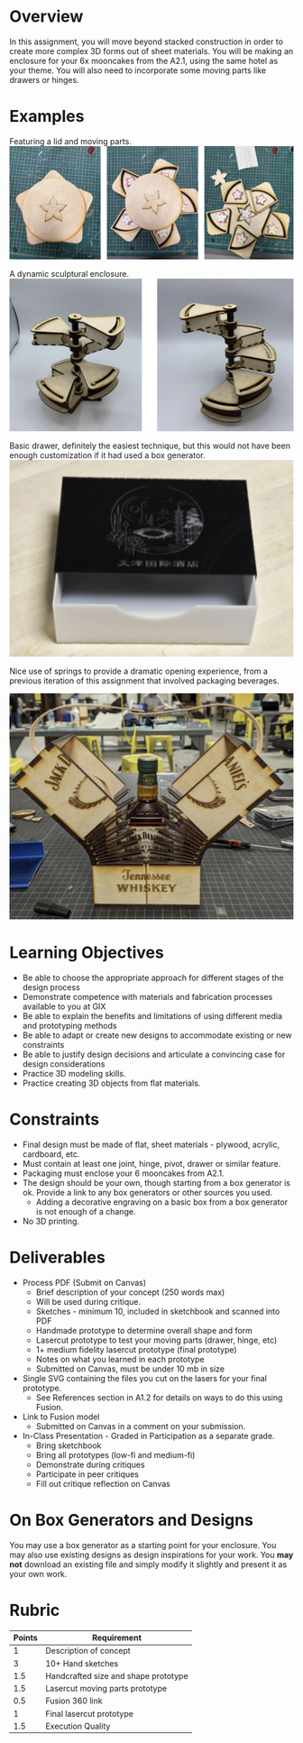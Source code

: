 # Overview
In this assignment, you will move beyond stacked construction in order to create more complex 3D forms out of sheet materials. You will be making an enclosure for your 6x mooncakes from the A2.1, using the same hotel as your theme. You will also need to incorporate some moving parts like drawers or hinges.

# Examples

Featuring a lid and moving parts.
![Example 1](assets/mooncake_enclosure/ex_1.svg)

A dynamic sculptural enclosure.
![Example 2](assets/mooncake_enclosure/ex_2.svg)

Basic drawer, definitely the easiest technique, but this would not have been enough customization if it had used a box generator.
![Example 3](assets/mooncake_enclosure/ex_3.svg)

Nice use of springs to provide a dramatic opening experience, from a previous iteration of this assignment that involved packaging beverages.

![Example 4](assets/mooncake_enclosure/ex_4.svg)

# Learning Objectives
- Be able to choose the appropriate approach for different stages of the design process
- Demonstrate competence with materials and fabrication processes available to you at GIX
- Be able to explain the benefits and limitations of using different media and prototyping methods
- Be able to adapt or create new designs to accommodate existing or new constraints
- Be able to justify design decisions and articulate a convincing case for design considerations
- Practice 3D modeling skills.
- Practice creating 3D objects from flat materials.

# Constraints
- Final design must be made of flat, sheet materials - plywood, acrylic, cardboard, etc.
- Must contain at least one joint, hinge, pivot, drawer or similar feature.
- Packaging must enclose your 6 mooncakes from A2.1.
- The design should be your own, though starting from a box generator is ok. Provide a link to any box generators or other sources you used.
    - Adding a decorative engraving on a basic box from a box generator is not enough of a change.
- No 3D printing.

# Deliverables
- Process PDF (Submit on Canvas)
    - Brief description of your concept (250 words max)
    - Will be used during critique.
    - Sketches - minimum 10, included in sketchbook and scanned into PDF
    - Handmade prototype to determine overall shape and form
    - Lasercut prototype to test your moving parts (drawer, hinge, etc)
    - 1+ medium fidelity lasercut prototype (final prototype)
    - Notes on what you learned in each prototype
    - Submitted on Canvas, must be under 10 mb in size
- Single SVG containing the files you cut on the lasers for your final prototype.
    - See References section in A1.2 for details on ways to do this using Fusion.
- Link to Fusion model
    - Submitted on Canvas in a comment on your submission.
- In-Class Presentation - Graded in Participation as a separate grade.
    - Bring sketchbook
    - Bring all prototypes (low-fi and medium-fi)
    - Demonstrate during critiques
    - Participate in peer critiques
    - Fill out critique reflection on Canvas

# On Box Generators and Designs
You may use a box generator as a starting point for your enclosure. You may also use existing designs as design inspirations for your work. You **may not** download an existing file and simply modify it slightly and present it as your own work. 

# Rubric
| Points | Requirement |
| --- | --- |
| 1 | Description of concept |
| 3 | 10+ Hand sketches |
| 1.5 | Handcrafted size and shape prototype |
| 1.5 | Lasercut moving parts prototype |
| 0.5 | Fusion 360 link |
| 1 | Final lasercut prototype |
| 1.5 | Execution Quality |